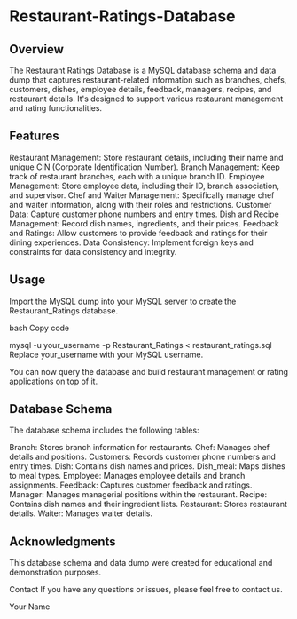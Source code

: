 # Restaurant-Ratings-Database
## Overview
The Restaurant Ratings Database is a MySQL database schema and data dump that captures restaurant-related information such as branches, chefs, customers, dishes, employee details, feedback, managers, recipes, and restaurant details. It's designed to support various restaurant management and rating functionalities.

## Features
Restaurant Management: Store restaurant details, including their name and unique CIN (Corporate Identification Number).
Branch Management: Keep track of restaurant branches, each with a unique branch ID.
Employee Management: Store employee data, including their ID, branch association, and supervisor.
Chef and Waiter Management: Specifically manage chef and waiter information, along with their roles and restrictions.
Customer Data: Capture customer phone numbers and entry times.
Dish and Recipe Management: Record dish names, ingredients, and their prices.
Feedback and Ratings: Allow customers to provide feedback and ratings for their dining experiences.
Data Consistency: Implement foreign keys and constraints for data consistency and integrity.
## Usage
Import the MySQL dump into your MySQL server to create the Restaurant_Ratings database.

bash
Copy code

mysql -u your_username -p Restaurant_Ratings < restaurant_ratings.sql
Replace your_username with your MySQL username.

You can now query the database and build restaurant management or rating applications on top of it.

## Database Schema
The database schema includes the following tables:

Branch: Stores branch information for restaurants.
Chef: Manages chef details and positions.
Customers: Records customer phone numbers and entry times.
Dish: Contains dish names and prices.
Dish_meal: Maps dishes to meal types.
Employee: Manages employee details and branch assignments.
Feedback: Captures customer feedback and ratings.
Manager: Manages managerial positions within the restaurant.
Recipe: Contains dish names and their ingredient lists.
Restaurant: Stores restaurant details.
Waiter: Manages waiter details.

## Acknowledgments
This database schema and data dump were created for educational and demonstration purposes.


Contact
If you have any questions or issues, please feel free to contact us.

Your Name

